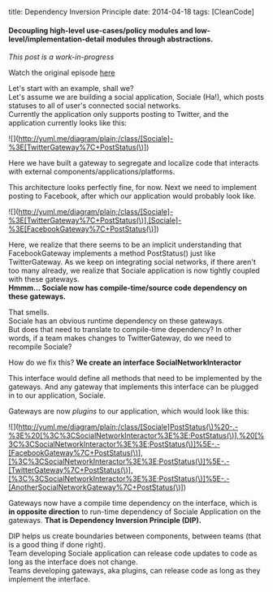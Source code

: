 title: Dependency Inversion Principle
date: 2014-04-18
tags: [CleanCode]

#### Decoupling high-level use-cases/policy modules and low-level/implementation-detail modules through abstractions.

*This post is a work-in-progress*

Watch the original episode [here][1]

Let's start with an example, shall we?  
Let's assume we are building a social application, Sociale (Ha!), which posts statuses to all of user's connected social networks.  
Currently the application only supports posting to Twitter, and the application currently looks like this:

<!--

[Sociale]->[TwitterGateway|+PostStatus()]

-->

![](http://yuml.me/diagram/plain;/class/[Sociale]-%3E[TwitterGateway%7C+PostStatus(\)])

Here we have built a gateway to segregate and localize code that interacts with external components/applications/platforms.

This architecture looks perfectly fine, for now. 
Next we need to implement posting to Facebook, after which our application would probably look like.


<!--

[Sociale]->[TwitterGateway|+PostStatus()]
[Sociale]->[FacebookGateway|+PostStatus()]

-->

![](http://yuml.me/diagram/plain;/class/[Sociale]-%3E[TwitterGateway%7C+PostStatus(\)],[Sociale]-%3E[FacebookGateway%7C+PostStatus(\)])

Here, we realize that there seems to be an implicit understanding that FacebookGateway implements a method PostStatus() just like TwitterGateway.
As we keep on integrating social networks, if there aren't too many already, we realize that Sociale application is now tightly coupled with these gateways.  
**Hmmm... Sociale now has compile-time/source code dependency on these gateways.**

That smells.  
Sociale has an obvious runtime dependency on these gateways.  
But does that need to translate to compile-time dependency?
In other words, if a team makes changes to TwitterGateway, do we need to recompile Sociale?

How do we fix this?
**We create an interface SocialNetworkInteractor**

This interface would define all methods that need to be implemented by the gateways.
And any gateway that implements this interface can be plugged in to our application, Sociale.

Gateways are now *plugins* to our application, which would look like this:

<!--

[Sociale]PostStatus() -.-> [<<SocialNetworkInteractor>>;PostStatus()]
[<<SocialNetworkInteractor>>;PostStatus()]^-.-[FacebookGateway%7C+PostStatus(\)],[<<SocialNetworkInteractor>>;PostStatus()]^-.-[TwitterGateway%7C+PostStatus(\)],[<<SocialNetworkInteractor>>;PostStatus()]^-.-[AnotherSocialNetworkGateway%7C+PostStatus(\)]

-->
![](http://yuml.me/diagram/plain;/class/[Sociale]PostStatus(\)%20-.-%3E%20[%3C%3CSocialNetworkInteractor%3E%3E;PostStatus(\)],%20[%3C%3CSocialNetworkInteractor%3E%3E;PostStatus(\)]%5E-.-[FacebookGateway%7C+PostStatus(\)],[%3C%3CSocialNetworkInteractor%3E%3E;PostStatus(\)]%5E-.-[TwitterGateway%7C+PostStatus(\)],[%3C%3CSocialNetworkInteractor%3E%3E;PostStatus(\)]%5E-.-[AnotherSocialNetworkGateway%7C+PostStatus(\)])

Gateways now have a compile time dependency on the interface, which is **in opposite direction** to run-time dependency of Sociale Application on the gateways. 
**That is Dependency Inversion Principle (DIP).**

DIP helps us create boundaries between components, between teams (that is a good thing if done right).  
Team developing Sociale application can release code updates to code as long as the interface does not change.  
Teams developing gateways, aka plugins, can release code as long as they implement the interface.  


[1]: http://cleancoders.com/episode/clean-code-episode-13/show
[2]: http://www.teradatatips.com/